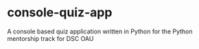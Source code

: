 # console-quiz-app
A console based quiz application written in Python for the Python mentorship track for DSC OAU
